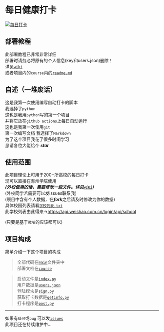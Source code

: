 # 每日健康打卡

[![每日打卡](https://github.com/xsk666/autopost/actions/workflows/test.yml/badge.svg?event=schedule)](https://github.com/xsk666/autopost/actions/workflows/test.yml)

## 部署教程

此部署教程已非常非常详细  
部署时请务必将原有的个人信息(key和users.json)删除！  
详见[`wiki`](https://github.com/xsk666/autopost/wiki)  
或者项目内的`course`内的[`readme.md`](/course/readme.md)

## 自述（一堆废话）

这是我第一次使用编写自动打卡的脚本  
我选择了`python`  
这也是我用`python`写的第一个项目   
并将它放在`github actions`上每日自动运行  
这也是我第一次使用`git`  
第一次编写文档 我选择了`Markdown`   
为了这个项目我花了很多时间学习  
恳请各位大佬给个 ***star***

## 使用范围

此项目理论上可用于200+所高校的每日打卡  
现可以直接在滁州学院使用  
***(外校使用的话，需要修改一些文件。详见[`wiki`](https://github.com/xsk666/autopost/wiki))***  
(外校同学若需要可以发issues联系我)  
(项目中含有个人数据，在***fork***之后请及时修改为你的数据)  
具体校园列表请看[`学校列表.txt`](/学校列表.txt)   
此学校列表由此得来-><https://api.weishao.com.cn/login/api/school>

(只要是基于`微哨`的应该都可以)



## 项目构成

简单介绍一下这个项目的构成
> 全部代码在[`main`](/main)文件夹中  
> 部署文档在[`course`](/course)

> 启动文件是[`index.py`](/main/index.py)  
> 用户数据是[`users.json`](/main/users.json)  
> 登陆模块是[`sign.py`](/main/sign.py)   
> 获取打卡数据是[`getinfo.py`](/main/getinfo.py)  
> 打卡程序是[`post.py`](/main/post.py)
---  
如果有`疑问`或`bug` 可以发[`issues`](https://github.com/xsk666/autopost/issues)  
此项目还在持续维护中...
